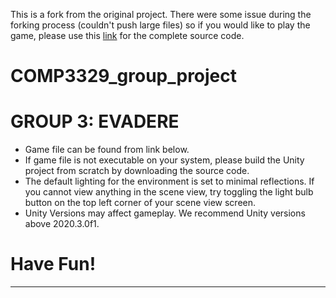 This is a fork from the original project.
There were some issue during the forking process (couldn't push large files)
so if you would like to play the game, please use this [link](https://drive.google.com/file/d/1fBL9pzympPZnHFeMO0y8UfJQ6Bth6vsg/view?usp=sharing "Evadere Source Code") for the complete source code.

# COMP3329_group_project

# GROUP 3: EVADERE

- Game file can be found from link below.
- If game file is not executable on your system, please build the Unity project from scratch by downloading the source code.
- The default lighting for the environment is set to minimal reflections. If you cannot view anything in the scene view, try toggling the light bulb button on the top left corner of your scene view screen.
- Unity Versions may affect gameplay. We recommend Unity versions above 2020.3.0f1.

# Have Fun!

---
